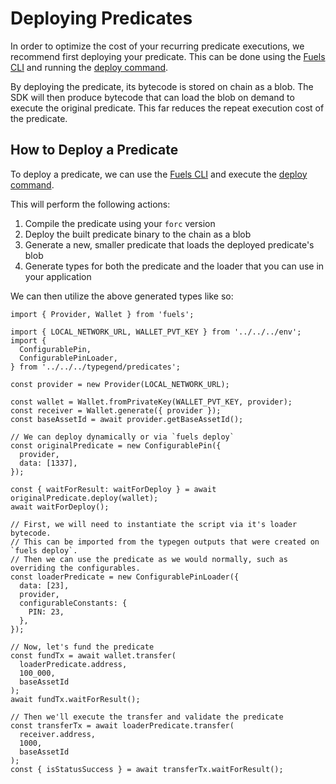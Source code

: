 # Deploying Predicates

In order to optimize the cost of your recurring predicate executions, we recommend first deploying your predicate. This can be done using the [Fuels CLI](../fuels-cli/index.md) and running the [deploy command](../fuels-cli/commands.md#fuels-deploy).

By deploying the predicate, its bytecode is stored on chain as a blob. The SDK will then produce bytecode that can load the blob on demand to execute the original predicate. This far reduces the repeat execution cost of the predicate.

## How to Deploy a Predicate

To deploy a predicate, we can use the [Fuels CLI](../fuels-cli/index.md) and execute the [deploy command](../fuels-cli/commands.md#fuels-deploy).

This will perform the following actions:

1. Compile the predicate using your `forc` version
1. Deploy the built predicate binary to the chain as a blob
1. Generate a new, smaller predicate that loads the deployed predicate's blob
1. Generate types for both the predicate and the loader that you can use in your application

We can then utilize the above generated types like so:

```
import { Provider, Wallet } from 'fuels';

import { LOCAL_NETWORK_URL, WALLET_PVT_KEY } from '../../../env';
import {
  ConfigurablePin,
  ConfigurablePinLoader,
} from '../../../typegend/predicates';

const provider = new Provider(LOCAL_NETWORK_URL);

const wallet = Wallet.fromPrivateKey(WALLET_PVT_KEY, provider);
const receiver = Wallet.generate({ provider });
const baseAssetId = await provider.getBaseAssetId();

// We can deploy dynamically or via `fuels deploy`
const originalPredicate = new ConfigurablePin({
  provider,
  data: [1337],
});

const { waitForResult: waitForDeploy } = await originalPredicate.deploy(wallet);
await waitForDeploy();

// First, we will need to instantiate the script via it's loader bytecode.
// This can be imported from the typegen outputs that were created on `fuels deploy`.
// Then we can use the predicate as we would normally, such as overriding the configurables.
const loaderPredicate = new ConfigurablePinLoader({
  data: [23],
  provider,
  configurableConstants: {
    PIN: 23,
  },
});

// Now, let's fund the predicate
const fundTx = await wallet.transfer(
  loaderPredicate.address,
  100_000,
  baseAssetId
);
await fundTx.waitForResult();

// Then we'll execute the transfer and validate the predicate
const transferTx = await loaderPredicate.transfer(
  receiver.address,
  1000,
  baseAssetId
);
const { isStatusSuccess } = await transferTx.waitForResult();
```
